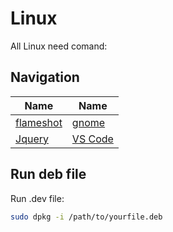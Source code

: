 # Linux
All Linux need comand:


## Navigation

| Name  | Name  | 
|-------|-------|
| [ flameshot ](https://github.com/masudrana03/short-code/blob/master/readme/linux/flameshot.md) | [ gnome ](https://github.com/masudrana03/short-code/blob/master/readme/linux/gnome.md) |
| [ Jquery ](https://github.com/masudrana03/short-code/blob/master/readme/jquery.md) | [ VS Code ](https://github.com/masudrana03/short-code/blob/master/readme/vscode.md) |














## Run deb file

Run .dev file:

```bash
sudo dpkg -i /path/to/yourfile.deb
```
<!-- 
Using bower:

```bash
  bower install axios
```

Using jsDelivr CDN:

```bash
  <script src="https://cdn.jsdelivr.net/npm/axios/dist/axios.min.js"></script>
```

Using unpkg CDN:

```bash
  <script src="https://unpkg.com/axios/dist/axios.min.js"></script>
``` -->

<!-- 
## Post request

Post Request:

```javascript
const formData = new FormData();
formData.append('key', value);

axios({
    method: 'post',
    url: '{{ route('route.name') }}',
    headers: {
        'Content-Type': 'multipart/form-data',
        'X-CSRF-TOKEN': $('meta[name="csrf-token"]').attr('content')
    },
    data: formData
})
.then(function(response) {
    console.log(response.data);
})
.catch(function(error) {
     console.log(error);
});
```

```javascript
axios({
    method: 'post',
    url: '{{ route('route.name') }}',
    headers: {
        'Content-Type': 'multipart/form-data',
        'X-CSRF-TOKEN': $('meta[name="csrf-token"]').attr('content')
    },
    data: {
        key: value
    }
})
.then(function(response) {
    console.log(response.data);
})
.catch(function(error) {
     console.log(error);
});
```

Get Request:

```javascript
const formData = new FormData();
formData.append('key', value);

 axios({
    method: 'get',
    url: '{{ route('route.name') }}',
    params: formData
})
.then(function(response) {
    // Handle the success response
    console.log(response.data);
})
.catch(function(error) {
    // Handle any errors
    console.error(error);
});
```

```javascript
 axios({
    method: 'get',
    url: '{{ route('route.name') }}',
    params: {
        key: value
    }
})
.then(function(response) {
    // Handle the success response
    console.log(response.data);
})
.catch(function(error) {
    // Handle any errors
    console.error(error);
});
``` -->


